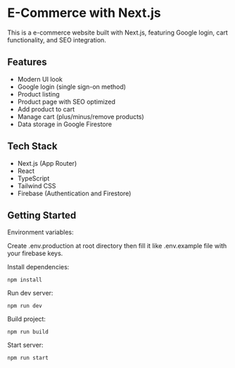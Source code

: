# E-Commerce with Next.js

This is a e-commerce website built with Next.js, featuring Google login, cart functionality, and SEO integration.

## Features

- Modern UI look
- Google login (single sign-on method)
- Product listing
- Product page with SEO optimized
- Add product to cart
- Manage cart (plus/minus/remove products)
- Data storage in Google Firestore

## Tech Stack

- Next.js (App Router)
- React
- TypeScript
- Tailwind CSS
- Firebase (Authentication and Firestore)

## Getting Started

Environment variables:

Create .env.production at root directory then fill it like .env.example file with your firebase keys.

Install dependencies:
```
npm install
```
Run dev server:
```
npm run dev
```
Build project:
```
npm run build
```
Start server:
```
npm run start
```